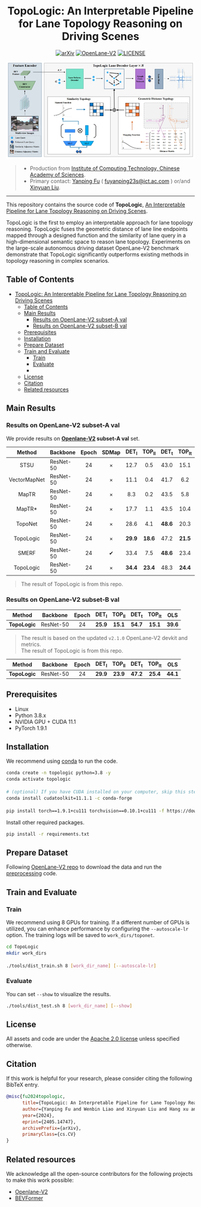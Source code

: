 <div align="center">

# TopoLogic: An Interpretable Pipeline for Lane Topology Reasoning on Driving Scenes


[![arXiv](https://img.shields.io/badge/arXiv-2304.05277-479ee2.svg)](https://arxiv.org/abs/2405.14747)
[![OpenLane-V2](https://img.shields.io/badge/GitHub-OpenLane--V2-blueviolet.svg)](https://github.com/OpenDriveLab/OpenLane-V2)
[![LICENSE](https://img.shields.io/badge/license-Apache_2.0-blue.svg)](./LICENSE)

![method](figs/pipeline.png "Model Architecture")


</div>

> - Production from [Institute of Computing Technology, Chinese Academy of Sciences](http://www.ict.ac.cn/). 
> - Primary contact: [Yanping Fu](https://scholar.google.cz/citations?user=qo7La8cAAAAJ&hl=zh-CN&oi=sra) ( fuyanping23s@ict.ac.com ) or/and [Xinyuan Liu](https://scholar.google.cz/citations?user=eXwizz8AAAAJ&hl=zh-CN&oi=sra).

---

This repository contains the source code of **TopoLogic**, [An Interpretable Pipeline for Lane Topology Reasoning on Driving Scenes](https://arxiv.org/abs/2405.14747).

TopoLogic is the first to employ an interpretable approach for lane topology reasoning. TopoLogic fuses the geometric distance of lane line endpoints mapped through a designed function and the similarity of lane query in a high-dimensional semantic space to reason lane topology. Experiments on the large-scale autonomous driving dataset OpenLane-V2 benchmark demonstrate that TopoLogic significantly outperforms existing methods in topology reasoning in complex scenarios.

## Table of Contents
- [TopoLogic: An Interpretable Pipeline for Lane Topology Reasoning on Driving Scenes](#topologic-an-interpretable-pipeline-for-lane-topology-reasoning-on-driving-scenes)
  - [Table of Contents](#table-of-contents)
  - [Main Results](#main-results)
    - [Results on OpenLane-V2 subset-A val](#results-on-openlane-v2-subset-a-val)
    - [Results on OpenLane-V2 subset-B val](#results-on-openlane-v2-subset-b-val)
  - [Prerequisites](#prerequisites)
  - [Installation](#installation)
  - [Prepare Dataset](#prepare-dataset)
  - [Train and Evaluate](#train-and-evaluate)
    - [Train](#train)
    - [Evaluate](#evaluate)
    - [](#)
  - [License](#license)
  - [Citation](#citation)
  - [Related resources](#related-resources)


## Main Results

### Results on OpenLane-V2 subset-A val

We provide results on **[Openlane-V2](https://github.com/OpenDriveLab/OpenLane-V2) subset-A val** set.

|    Method    | Backbone | Epoch |SDMap | DET<sub>l</sub> | TOP<sub>ll</sub> | DET<sub>t</sub> | TOP<sub>lt</sub> |   OLS    |
| :----------: |----| :-------: | :---: | :-------------: | :--------------: | :-------------: | :--------------: | :------: |
|     STSU     | ResNet-50 |  24   |  × |     12.7       |       0.5        |      43.0       |       15.1       |   25.4   |
| VectorMapNet | ResNet-50 |  24   |  × |    11.1       |       0.4        |      41.7       |       6.2        |   20.8   |
|    MapTR     | ResNet-50 |  24   |  × |     8.3       |       0.2        |      43.5       |       5.8        |   20.0   |
|    MapTR*    | ResNet-50 |  24   | × |     17.7       |       1.1        |      43.5       |       10.4       |   26.0   |
| TopoNet  | ResNet-50 |  24   | × |   28.6     |     4.1      |    **48.6**     |    20.3     | 35.6 |
|TopoLogic | ResNet-50 | 24 | × |**29.9**| **18.6**  |47.2|**21.5** |**41.6**|
|SMERF     |ResNet-50 | 24  |✔ |33.4 | 7.5 |**48.6**|23.4 |39.4| 15.4 |
|TopoLogic | ResNet-50 | 24 | × |**34.4** |**23.4** |48.3|**24.4**| **45.1**|


> The result of TopoLogic is from this repo.


### Results on OpenLane-V2 subset-B val

|    Method    | Backbone  | Epoch | DET<sub>l</sub> | TOP<sub>ll</sub> | DET<sub>t</sub> | TOP<sub>lt</sub> |   OLS    |
| :----------: | :-------: | :---: | :-------------: | :--------------: | :-------------: | :--------------: | :------: |
| **TopoLogic**  | ResNet-50 |  24   |  **25.9** |**15.1**|**54.7** | **15.1**| **39.6**| **21.6** |

> The result is based on the updated `v2.1.0` OpenLane-V2 devkit and metrics.  
> The result of TopoLogic is from this repo.

|    Method    | Backbone  | Epoch | DET<sub>l</sub> | TOP<sub>ll</sub> | DET<sub>t</sub> | TOP<sub>lt</sub> |   OLS    |
| :----------: | :-------: | :---: | :-------------: | :--------------: | :-------------: | :--------------: | :------: |
| **TopoLogic**  | ResNet-50 |  24   |   **29.9** |**23.9** |**47.2** |**25.4** |**44.1**|


## Prerequisites

- Linux
- Python 3.8.x
- NVIDIA GPU + CUDA 11.1
- PyTorch 1.9.1

## Installation

We recommend using [conda](https://docs.conda.io/en/latest/miniconda.html) to run the code.
```bash
conda create -n topologic python=3.8 -y
conda activate topologic

# (optional) If you have CUDA installed on your computer, skip this step.
conda install cudatoolkit=11.1.1 -c conda-forge

pip install torch==1.9.1+cu111 torchvision==0.10.1+cu111 -f https://download.pytorch.org/whl/torch_stable.html
```

Install other required packages.
```bash
pip install -r requirements.txt
```

## Prepare Dataset

Following [OpenLane-V2 repo](https://github.com/OpenDriveLab/OpenLane-V2/blob/v1.0.0/data) to download the data and run the [preprocessing](https://github.com/OpenDriveLab/OpenLane-V2/tree/v1.0.0/data#preprocess) code.


## Train and Evaluate

### Train

We recommend using 8 GPUs for training. If a different number of GPUs is utilized, you can enhance performance by configuring the `--autoscale-lr` option. The training logs will be saved to `work_dirs/toponet`.

```bash
cd TopoLogic
mkdir work_dirs

./tools/dist_train.sh 8 [work_dir_name] [--autoscale-lr]
```

### Evaluate
You can set `--show` to visualize the results.

```bash
./tools/dist_test.sh 8 [work_dir_name] [--show]
```

### 

## License

All assets and code are under the [Apache 2.0 license](./LICENSE) unless specified otherwise.

## Citation
If this work is helpful for your research, please consider citing the following BibTeX entry.

``` bibtex
@misc{fu2024topologic,
      title={TopoLogic: An Interpretable Pipeline for Lane Topology Reasoning on Driving Scenes}, 
      author={Yanping Fu and Wenbin Liao and Xinyuan Liu and Hang xu and Yike Ma and Feng Dai and Yucheng Zhang},
      year={2024},
      eprint={2405.14747},
      archivePrefix={arXiv},
      primaryClass={cs.CV}
}

```
## Related resources

We acknowledge all the open-source contributors for the following projects to make this work possible:

- [Openlane-V2](https://github.com/OpenDriveLab/OpenLane-V2)
- [BEVFormer](https://github.com/fundamentalvision/BEVFormer)
